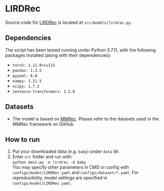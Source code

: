 # LIRDRec
Source code for [LIRDRec](https://arxiv.org/abs/2505.04960) is located at `src/models/lirdrec.py`.

## Dependencies
The script has been tested running under Python 3.7.11, with the following packages installed (along with their dependencies):
- `torch: 1.11.0+cu113`
- `pandas: 1.3.5`
- `pyyaml: 6.0`
- `numpy: 1.21.5`
- `scipy: 1.7.3`
- `sentence-transformers: 2.2.0`

## Datasets 
- The model is based on [MMRec](https://github.com/enoche/MMRec). Please refer to the datasets used in the MMRec framework on GitHub.

## How to run
1. Put your downloaded data (e.g. `baby`) under `data` dir.
2. Enter `src` folder and run with:  
`python main.py -m lirdrec -d baby`  
You may specify other parameters in CMD or config with `configs/model/LIRDRec.yaml` and `configs/dataset/*.yaml`.
For reproducibility, model settings are specified in `configs/model/LIRDRec.yaml`.
